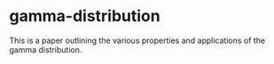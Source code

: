# gamma-distribution
This is a paper outlining the various properties and applications of the gamma distribution.
